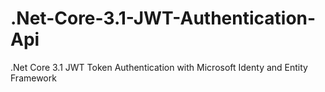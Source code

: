 # .Net-Core-3.1-JWT-Authentication-Api
.Net Core 3.1 JWT Token Authentication with Microsoft Identy and Entity Framework
